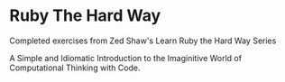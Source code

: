 # Ruby The Hard Way
Completed exercises from Zed Shaw's Learn Ruby the Hard Way Series

A Simple and Idiomatic Introduction to the Imaginitive World of Computational Thinking with Code.
